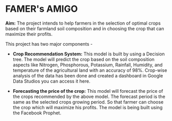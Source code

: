 # FAMER's AMIGO

<b>Aim:</b> The project intends to help farmers in the selection of optimal crops based on their farmland soil composition and in choosing the crop that can maximize their profits.

This project has two major components -

- <b>Crop Recommendation System:</b>  This model is built by using a Decision tree. The model will predict the crop based on the soil composition aspects like Nitrogen, Phosphorous, Potassium, Rainfall, Humidity, and temperature of the agricultural land with an accuracy of 98%. Crop-wise analysis of the data has been done and created a dashboard in Google Data Studios you can access it here.

- <b>Forecasting the price of the crop:</b> This model will forecast the price of the crops recommended by the above model. The forecast period is the same as the selected crops growing period. So that farmer can choose the crop which will maximize his profits. The model is being built using the Facebook Prophet.
